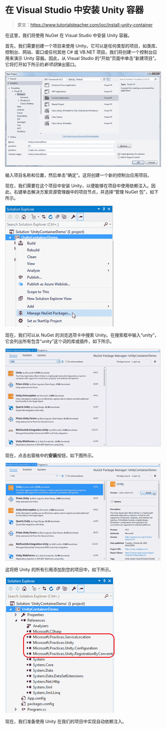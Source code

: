 # 在 Visual Studio 中安装 Unity 容器

> 原文：<https://www.tutorialsteacher.com/ioc/install-unity-container>

在这里，我们将使用 NuGet 在 Visual Studio 中安装 Unity 容器。

首先，我们需要创建一个项目来使用 Unity。它可以是任何类型的项目，如类库、控制台、网站、窗口或任何其他 C# 或 VB.NET 项目。我们将创建一个控制台应用来演示 Unity 容器。因此，从 Visual Studio 的“开始”页面中单击“新建项目”。它将打开如下所示的*新项目*弹出窗口。

![Install Unity Container in Visual Studio](img/9b4b694ed0c1718a095d28148c45c6db.png)

输入项目名称和位置，然后单击“确定”。这将创建一个新的控制台应用项目。

现在，我们需要在这个项目中安装 Unity，以便能够在项目中使用依赖注入。因此，右键单击解决方案资源管理器中的项目节点，并选择“管理 NuGet 包”，如下所示。

![Install Unity Container in Visual Studio](img/898cf4e6929de5a168740ec07eacc5e2.png)

现在，我们可以从 NuGet 的浏览选项卡中搜索 Unity。在搜索框中输入“unity”，它会列出所有包含“unity”这个词的库或插件，如下所示。

![Install Unity Container in Visual Studio](img/e702718d1f315dec9bdf32bc4cb782f8.png)

现在，点击右窗格中的**安装**按钮，如下图所示。

![Install Unity Container in Visual Studio](img/c128533ef9e872157dd8fd16746f53c5.png)

这将把 Unity 的所有引用添加到您的项目中，如下所示。

![Install Unity Container in Visual Studio](img/244799e75e4e01209baa275f31267df9.png)

现在，我们准备使用 Unity 在我们的项目中实现自动依赖注入。